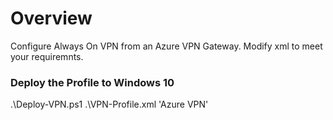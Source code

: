 # Overview
Configure Always On VPN from an Azure VPN Gateway. Modify xml to meet your requiremnts. 

### Deploy the Profile to Windows 10
.\Deploy-VPN.ps1 .\VPN-Profile.xml 'Azure VPN'
